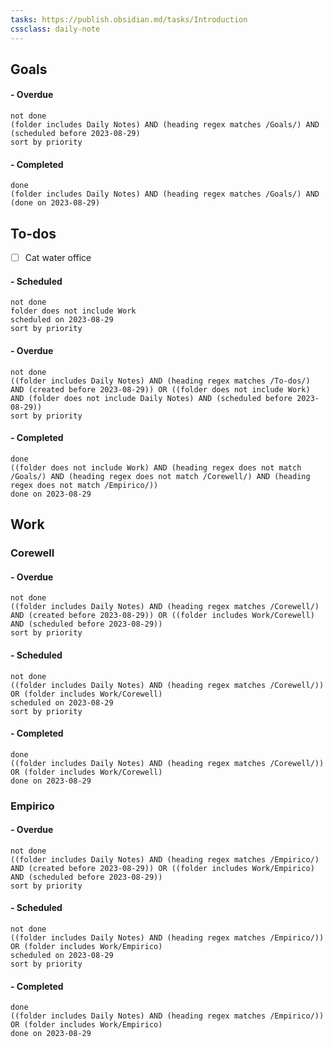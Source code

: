 ```yaml
---
tasks: https://publish.obsidian.md/tasks/Introduction
cssclass: daily-note
---
```

## Goals

#### - Overdue
```tasks
not done
(folder includes Daily Notes) AND (heading regex matches /Goals/) AND (scheduled before 2023-08-29)
sort by priority
```
#### - Completed
```tasks
done
(folder includes Daily Notes) AND (heading regex matches /Goals/) AND (done on 2023-08-29)
```
## To-dos
- [ ] Cat water office

#### - Scheduled
```tasks
not done
folder does not include Work
scheduled on 2023-08-29
sort by priority
```
#### - Overdue
```tasks
not done
((folder includes Daily Notes) AND (heading regex matches /To-dos/) AND (created before 2023-08-29)) OR ((folder does not include Work) AND (folder does not include Daily Notes) AND (scheduled before 2023-08-29))
sort by priority
```
#### - Completed
```tasks
done
((folder does not include Work) AND (heading regex does not match /Goals/) AND (heading regex does not match /Corewell/) AND (heading regex does not match /Empirico/))
done on 2023-08-29
```
## Work
### Corewell

#### - Overdue
```tasks
not done
((folder includes Daily Notes) AND (heading regex matches /Corewell/) AND (created before 2023-08-29)) OR ((folder includes Work/Corewell) AND (scheduled before 2023-08-29))
sort by priority
```
#### - Scheduled
```tasks
not done
((folder includes Daily Notes) AND (heading regex matches /Corewell/)) OR (folder includes Work/Corewell)
scheduled on 2023-08-29
sort by priority
```
#### - Completed
```tasks
done
((folder includes Daily Notes) AND (heading regex matches /Corewell/)) OR (folder includes Work/Corewell)
done on 2023-08-29
```
### Empirico

#### - Overdue
```tasks
not done
((folder includes Daily Notes) AND (heading regex matches /Empirico/) AND (created before 2023-08-29)) OR ((folder includes Work/Empirico) AND (scheduled before 2023-08-29))
sort by priority
```
#### - Scheduled
```tasks
not done
((folder includes Daily Notes) AND (heading regex matches /Empirico/)) OR (folder includes Work/Empirico)
scheduled on 2023-08-29
sort by priority
```
#### - Completed
```tasks
done
((folder includes Daily Notes) AND (heading regex matches /Empirico/)) OR (folder includes Work/Empirico)
done on 2023-08-29
```

